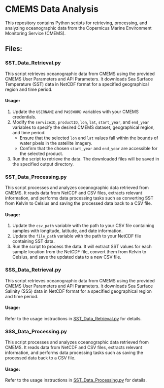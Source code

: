# CMEMS Data Analysis

This repository contains Python scripts for retrieving, processing, and analyzing oceanographic data from the Copernicus Marine Environment Monitoring Service (CMEMS).

## Files:

### SST_Data_Retrieval.py

This script retrieves oceanographic data from CMEMS using the provided CMEMS User Parameters and API Parameters. It downloads Sea Surface Temperature (SST) data in NetCDF format for a specified geographical region and time period.

#### Usage:
1. Update the `USERNAME` and `PASSWORD` variables with your CMEMS credentials.
2. Modify the `serviceID`, `productID`, `lon`, `lat`, `start_year`, and `end_year` variables to specify the desired CMEMS dataset, geographical region, and time period.
   - Ensure that the selected `lon` and `lat` values fall within the bounds of water pixels in the satellite imagery.
   - Confirm that the chosen `start_year` and `end_year` are accessible for the selected product.
4. Run the script to retrieve the data. The downloaded files will be saved in the specified output directory.

### SST_Data_Processing.py

This script processes and analyzes oceanographic data retrieved from CMEMS. It reads data from NetCDF and CSV files, extracts relevant information, and performs data processing tasks such as converting SST from Kelvin to Celsius and saving the processed data back to a CSV file.

#### Usage:
1. Update the `csv_path` variable with the path to your CSV file containing samples with longitude, latitude, and date information.
2. Update the `file_path` variable with the path to your NetCDF file containing SST data.
3. Run the script to process the data. It will extract SST values for each sample location from the NetCDF file, convert them from Kelvin to Celsius, and save the updated data to a new CSV file.

### SSS_Data_Retrieval.py

This script retrieves oceanographic data from CMEMS using the provided CMEMS User Parameters and API Parameters. It downloads Sea Surface Salinity (SSS) data in NetCDF format for a specified geographical region and time period.

#### Usage:
Refer to the usage instructions in [SST_Data_Retrieval.py](#sst_data_retrievalpy) for details.

### SSS_Data_Processing.py

This script processes and analyzes oceanographic data retrieved from CMEMS. It reads data from NetCDF and CSV files, extracts relevant information, and performs data processing tasks such as saving the processed data back to a CSV file.

#### Usage:
Refer to the usage instructions in [SST_Data_Processing.py](#sst_data_processingpy) for details.
